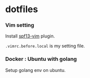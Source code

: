 dotfiles
========

### Vim setting
Install [spf13-vim](https://github.com/spf13/spf13-vim) plugin.

`.vimrc.before.local` is my setting file.


### Docker : Ubuntu with golang
Setup golang env on ubuntu.
